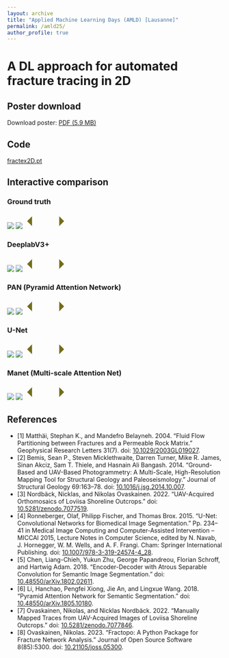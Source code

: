 ```yaml
---
layout: archive
title: "Applied Machine Learning Days (AMLD) [Lausanne]"
permalink: /amld25/
author_profile: true
---
```


# A DL approach for automated fracture tracing in 2D

## Poster download

Download poster: [PDF (5.9 MB)](../files/pdf/poster-AMLD-25.pdf)

## Code

[fractex2D.pt](https://github.com/ayoubft/fractex2D.pt)

## Interactive comparison

<!-- Credits: https://img-comparison-slider.sneas.io/examples.html -->
<script defer src="https://cdn.jsdelivr.net/npm/img-comparison-slider@8/dist/index.js"></script>
<link rel="stylesheet" href="https://cdn.jsdelivr.net/npm/img-comparison-slider@8/dist/styles.css" />

<style>
    .slider-example-focus:focus {
        outline: none;
        box-shadow: 0px 0px 15px 5px #736D1A;
    }
</style>

### Ground truth

<img-comparison-slider class="slider-example-focus">
    <img slot="first" src="https://github.com/ayoubft/ayoubft.github.io/raw/master/_data/drt24/og1_3-gt.png" />
    <img slot="second" src="https://github.com/ayoubft/ayoubft.github.io/raw/master/_data/drt24/og1_3.png" />
    <svg slot="handle" xmlns="http://www.w3.org/2000/svg" width="100" viewBox="-8 -3 16 6">
        <path stroke="#fff" d="M -5 -2 L -7 0 L -5 2 M -5 -2 L -5 2 M 5 -2 L 7 0 L 5 2 M 5 -2 L 5 2" stroke-width="1" fill="#736D1A" vector-effect="non-scaling-stroke"></path>
    </svg>
</img-comparison-slider>

### DeeplabV3+

<img-comparison-slider class="slider-example-focus">
    <img slot="first" src="https://github.com/ayoubft/ayoubft.github.io/raw/master/_data/drt24/og1_3-dlv3p.png" />
    <img slot="second" src="https://github.com/ayoubft/ayoubft.github.io/raw/master/_data/drt24/og1_3.png" />
    <svg slot="handle" xmlns="http://www.w3.org/2000/svg" width="100" viewBox="-8 -3 16 6">
        <path stroke="#fff" d="M -5 -2 L -7 0 L -5 2 M -5 -2 L -5 2 M 5 -2 L 7 0 L 5 2 M 5 -2 L 5 2" stroke-width="1" fill="#736D1A" vector-effect="non-scaling-stroke"></path>
    </svg>
</img-comparison-slider>

### PAN (Pyramid Attention Network)

<img-comparison-slider class="slider-example-focus">
    <img slot="first" src="https://github.com/ayoubft/ayoubft.github.io/raw/master/_data/drt24/og1_3-pan.png" />
    <img slot="second" src="https://github.com/ayoubft/ayoubft.github.io/raw/master/_data/drt24/og1_3.png" />
    <svg slot="handle" xmlns="http://www.w3.org/2000/svg" width="100" viewBox="-8 -3 16 6">
        <path stroke="#fff" d="M -5 -2 L -7 0 L -5 2 M -5 -2 L -5 2 M 5 -2 L 7 0 L 5 2 M 5 -2 L 5 2" stroke-width="1"
            fill="#736D1A" vector-effect="non-scaling-stroke"></path>
    </svg>
</img-comparison-slider>

### U-Net

<img-comparison-slider class="slider-example-focus">
    <img slot="first" src="https://github.com/ayoubft/ayoubft.github.io/raw/master/_data/drt24/og1_3-unet.png" />
    <img slot="second" src="https://github.com/ayoubft/ayoubft.github.io/raw/master/_data/drt24/og1_3.png" />
    <svg slot="handle" xmlns="http://www.w3.org/2000/svg" width="100" viewBox="-8 -3 16 6">
        <path stroke="#fff" d="M -5 -2 L -7 0 L -5 2 M -5 -2 L -5 2 M 5 -2 L 7 0 L 5 2 M 5 -2 L 5 2" stroke-width="1" fill="#736D1A" vector-effect="non-scaling-stroke"></path>
    </svg>
</img-comparison-slider>

### Manet (Multi-scale Attention Net)

<img-comparison-slider class="slider-example-focus">
    <img slot="first" src="https://github.com/ayoubft/ayoubft.github.io/raw/master/_data/drt24/og1_3-manet.png" />
    <img slot="second" src="https://github.com/ayoubft/ayoubft.github.io/raw/master/_data/drt24/og1_3.png" />
    <svg slot="handle" xmlns="http://www.w3.org/2000/svg" width="100" viewBox="-8 -3 16 6">
        <path stroke="#fff" d="M -5 -2 L -7 0 L -5 2 M -5 -2 L -5 2 M 5 -2 L 7 0 L 5 2 M 5 -2 L 5 2" stroke-width="1" fill="#736D1A" vector-effect="non-scaling-stroke"></path>
    </svg>
</img-comparison-slider>

## References

- [1] Matthäi, Stephan K., and Mandefro Belayneh. 2004. “Fluid Flow Partitioning between Fractures and a Permeable Rock Matrix.” Geophysical Research Letters 31(7). doi: [10.1029/2003GL019027](https://doi.org/10.1029/2003GL019027).
- [2] Bemis, Sean P., Steven Micklethwaite, Darren Turner, Mike R. James, Sinan Akciz, Sam T. Thiele, and Hasnain Ali Bangash. 2014. “Ground-Based and UAV-Based Photogrammetry: A Multi-Scale, High-Resolution Mapping Tool for Structural Geology and Paleoseismology.” Journal of Structural Geology 69:163–78. doi: [10.1016/j.jsg.2014.10.007](https://doi.org/10.1016/j.jsg.2014.10.007).
- [3] Nordbäck, Nicklas, and Nikolas Ovaskainen. 2022. “UAV-Acquired Orthomosaics of Loviisa Shoreline Outcrops.” doi: [10.5281/zenodo.7077519](https://doi.org/10.5281/zenodo.7077519).
- [4] Ronneberger, Olaf, Philipp Fischer, and Thomas Brox. 2015. “U-Net: Convolutional Networks for Biomedical Image Segmentation.” Pp. 234–41 in Medical Image Computing and Computer-Assisted Intervention – MICCAI 2015, Lecture Notes in Computer Science, edited by N. Navab, J. Hornegger, W. M. Wells, and A. F. Frangi. Cham: Springer International Publishing. doi: [10.1007/978-3-319-24574-4_28](https://doi.org/10.1007/978-3-319-24574-4_28).
- [5] Chen, Liang-Chieh, Yukun Zhu, George Papandreou, Florian Schroff, and Hartwig Adam. 2018. “Encoder-Decoder with Atrous Separable Convolution for Semantic Image Segmentation.” doi: [10.48550/arXiv.1802.02611](https://doi.org/10.48550/arXiv.1802.02611).
- [6] Li, Hanchao, Pengfei Xiong, Jie An, and Lingxue Wang. 2018. “Pyramid Attention Network for Semantic Segmentation.” doi: [10.48550/arXiv.1805.10180](https://doi.org/10.48550/arXiv.1805.10180).
- [7] Ovaskainen, Nikolas, and Nicklas Nordbäck. 2022. “Manually Mapped Traces from UAV-Acquired Images of Loviisa Shoreline Outcrops.” doi: [10.5281/zenodo.7077846](https://doi.org/10.5281/zenodo.7077846).
- [8] Ovaskainen, Nikolas. 2023. “Fractopo: A Python Package for Fracture Network Analysis.” Journal of Open Source Software 8(85):5300. doi: [10.21105/joss.05300](https://doi.org/10.21105/joss.05300).